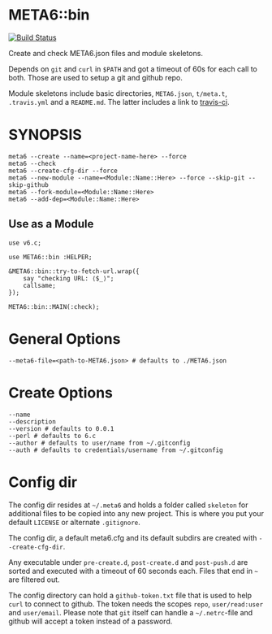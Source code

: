 # META6::bin
[![Build Status](https://travis-ci.org/gfldex/perl6-meta6-bin.svg?branch=master)](https://travis-ci.org/gfldex/perl6-meta6-bin)

Create and check META6.json files and module skeletons.

Depends on `git` and `curl` in `$PATH` and got a timeout of 60s for each call
to both. Those are used to setup a git and github repo.

Module skeletons include basic directories, `META6.json`, `t/meta.t`,
`.travis.yml` and a `README.md`. The latter includes a link to
[travis-ci](https://travis-ci.org/).

# SYNOPSIS

    meta6 --create --name=<project-name-here> --force
    meta6 --check
    meta6 --create-cfg-dir --force
    meta6 --new-module --name=<Module::Name::Here> --force --skip-git --skip-github
    meta6 --fork-module=<Module::Name::Here>
    meta6 --add-dep=<Module::Name::Here>

## Use as a Module

    use v6.c;

    use META6::bin :HELPER;
    
    &META6::bin::try-to-fetch-url.wrap({
        say "checking URL: ⟨$_⟩";
        callsame;
    });
    
    META6::bin::MAIN(:check);

# General Options

    --meta6-file=<path-to-META6.json> # defaults to ./META6.json

# Create Options

    --name
    --description
    --version # defaults to 0.0.1
    --perl # defaults to 6.c
    --author # defaults to user/name from ~/.gitconfig
    --auth # defaults to credentials/username from ~/.gitconfig


# Config dir

The config dir resides at `~/.meta6` and holds a folder called `skeleton` for
additional files to be copied into any new project. This is where you put your
default `LICENSE` or alternate `.gitignore`.

The config dir, a default meta6.cfg and its default subdirs are created with
`--create-cfg-dir`.

Any executable under `pre-create.d`, `post-create.d` and `post-push.d` are
sorted and executed with a timeout of 60 seconds each. Files that end in `~`
are filtered out.

The config directory can hold a `github-token.txt` file that is used to help
`curl` to connect to github. The token needs the scopes `repo`,
`user/read:user` and `user/email`. Please note that `git` itself can handle a
`~/.netrc`-file and github will accept a token instead of a password.
